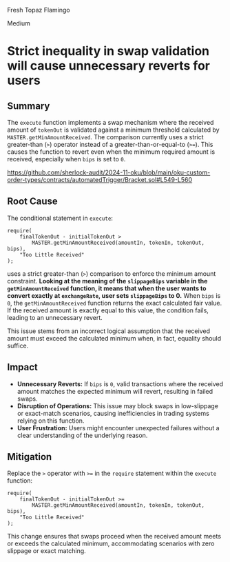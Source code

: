 Fresh Topaz Flamingo

Medium

# Strict inequality in swap validation will cause unnecessary reverts for users

## Summary

The `execute` function implements a swap mechanism where the received amount of `tokenOut` is validated against a minimum threshold calculated by `MASTER.getMinAmountReceived`. The comparison currently uses a strict greater-than (`>`) operator instead of a greater-than-or-equal-to (`>=`). This causes the function to revert even when the minimum required amount is received, especially when `bips` is set to `0`.

https://github.com/sherlock-audit/2024-11-oku/blob/main/oku-custom-order-types/contracts/automatedTrigger/Bracket.sol#L549-L560

## Root Cause

The conditional statement in `execute`:

```solidity
require(
    finalTokenOut - initialTokenOut >
        MASTER.getMinAmountReceived(amountIn, tokenIn, tokenOut, bips),
    "Too Little Received"
);
```

uses a strict greater-than (`>`) comparison to enforce the minimum amount constraint. 
**Looking at the meaning of the `slippageBips` variable in the `getMinAmountReceived` function, it means that when the user wants to convert exactly at `exchangeRate`, user sets `slippageBips` to 0.**
When `bips` is `0`, the `getMinAmountReceived` function returns the exact calculated fair value. If the received amount is exactly equal to this value, the condition fails, leading to an unnecessary revert.

This issue stems from an incorrect logical assumption that the received amount must exceed the calculated minimum when, in fact, equality should suffice.


## Impact

- **Unnecessary Reverts:** If `bips` is `0`, valid transactions where the received amount matches the expected minimum will revert, resulting in failed swaps.
- **Disruption of Operations:** This issue may block swaps in low-slippage or exact-match scenarios, causing inefficiencies in trading systems relying on this function.
- **User Frustration:** Users might encounter unexpected failures without a clear understanding of the underlying reason.


## Mitigation

Replace the `>` operator with `>=` in the `require` statement within the `execute` function:

```solidity
require(
    finalTokenOut - initialTokenOut >=
        MASTER.getMinAmountReceived(amountIn, tokenIn, tokenOut, bips),
    "Too Little Received"
);
```

This change ensures that swaps proceed when the received amount meets or exceeds the calculated minimum, accommodating scenarios with zero slippage or exact matching.

